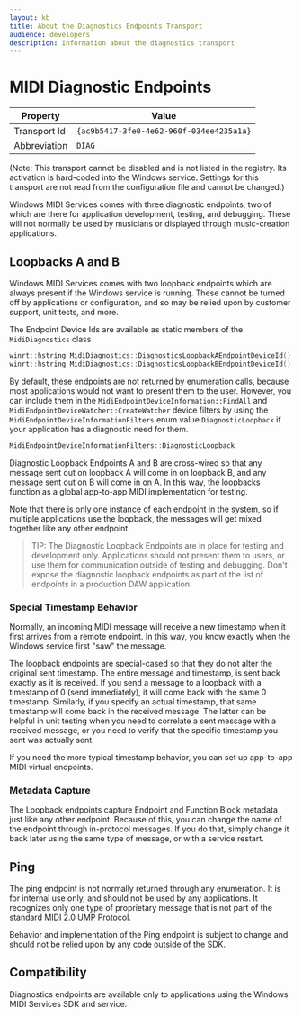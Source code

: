 ```yaml
---
layout: kb
title: About the Diagnostics Endpoints Transport
audience: developers
description: Information about the diagnostics transport
---
```


# MIDI Diagnostic Endpoints

| Property | Value |
| -------- | ----- |
| Transport Id | `{ac9b5417-3fe0-4e62-960f-034ee4235a1a}` |
| Abbreviation | `DIAG` |

(Note: This transport cannot be disabled and is not listed in the registry. Its activation is hard-coded into the Windows service. Settings for this transport are not read from the configuration file and cannot be changed.)

Windows MIDI Services comes with three diagnostic endpoints, two of which are there for application development, testing, and debugging. These will not normally be used by musicians or displayed through music-creation applications.

## Loopbacks A and B

Windows MIDI Services comes with two loopback endpoints which are always present if the Windows service is running. These cannot be turned off by applications or configuration, and so may be relied upon by customer support, unit tests, and more.

The Endpoint Device Ids are available as static members of the `MidiDiagnostics` class

```cpp
winrt::hstring MidiDiagnostics::DiagnosticsLoopbackAEndpointDeviceId();
winrt::hstring MidiDiagnostics::DiagnosticsLoopbackBEndpointDeviceId();
```

By default, these endpoints are not returned by enumeration calls, because most applications would not want to present them to the user. However, you can include them in the `MidiEndpointDeviceInformation::FindAll` and `MidiEndpointDeviceWatcher::CreateWatcher` device filters by using the `MidiEndpointDeviceInformationFilters` enum value `DiagnosticLoopback` if your application has a diagnostic need for them.

```cpp
MidiEndpointDeviceInformationFilters::DiagnosticLoopback
```

Diagnostic Loopback Endpoints A and B are cross-wired so that any message sent out on loopback A will come in on loopback B, and any message sent out on B will come in on A. In this way, the loopbacks function as a global app-to-app MIDI implementation for testing.

Note that there is only one instance of each endpoint in the system, so if multiple applications use the loopback, the messages will get mixed together like any other endpoint.

> TIP: The Diagnostic Loopback Endpoints are in place for testing and development only. Applications should not present them to users, or use them for communication outside of testing and debugging. Don't expose the diagnostic loopback endpoints as part of the list of endpoints in a production DAW application.

### Special Timestamp Behavior

Normally, an incoming MIDI message will receive a new timestamp when it first arrives from a remote endpoint. In this way, you know exactly when the Windows service first "saw" the message.

The loopback endpoints are special-cased so that they do not alter the original sent timestamp. The entire message and timestamp, is sent back exactly as it is received. If you send a message to a loopback with a timestamp of 0 (send immediately), it will come back with the same 0 timestamp. Similarly, if you specify an actual timestamp, that same timestamp will come back in the received message. The latter can be helpful in unit testing when you need to correlate a sent message with a received message, or you need to verify that the specific timestamp you sent was actually sent.

If you need the more typical timestamp behavior, you can set up app-to-app MIDI virtual endpoints.

### Metadata Capture

The Loopback endpoints capture Endpoint and Function Block metadata just like any other endpoint. Because of this, you can change the name of the endpoint through in-protocol messages. If you do that, simply change it back later using the same type of message, or with a service restart.

## Ping

The ping endpoint is not normally returned through any enumeration. It is for internal use only, and should not be used by any applications. It recognizes only one type of proprietary message that is not part of the standard MIDI 2.0 UMP Protocol.

Behavior and implementation of the Ping endpoint is subject to change and should not be relied upon by any code outside of the SDK.

## Compatibility

Diagnostics endpoints are available only to applications using the Windows MIDI Services SDK and service.
